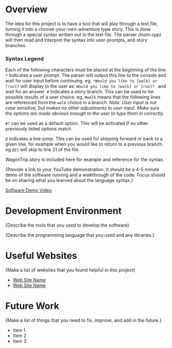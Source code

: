 # Overview

The idea for this project is to have a tool that will play through a text file, turning it into a choose-your-own-adventure type story. This is done through a special syntax written out in the text file. The parser *(main.cpp)* will then read and interpret the syntax into user-prompts, and story branches.

### Syntax Legend
Each of the following characters must be placed at the beginning of the line.
`*` Indicates a user prompt. The parser will output this line to the console and wait for user input before continuing. eg. `*Would you like to [walk] or [run]?` will display to the user as: `Would you like to [walk] or [run]? ` and wait for an answer.
`#` Indicates a story-branch. This can be used to list possible results of a user choice. eg. `#walk` means that the following lines are referenced from the `walk` choice in a branch. 
    *Note: User input is not case sensitive, but makes no other adjustments to user input. Make sure the options are made obvious enough to the user to type them in correctly.*

`#!` can be used as a default option. This will be activated if no other previously listed options match.

`@` indicates a line-jump. This can be used for skipping forward or back to a given line, for example when you would like to return to a previous branch. eg `@21` will skip to line 21 of the file.

WagonTrip.story is included here for example and reference for the syntax.

{Provide a link to your YouTube demonstration.  It should be a 4-5 minute demo of the software running and a walkthrough of the code.  Focus should be on sharing what you learned about the language syntax.}

[Software Demo Video](http://youtube.link.goes.here)

# Development Environment

{Describe the tools that you used to develop the software}

{Describe the programming language that you used and any libraries.}

# Useful Websites

{Make a list of websites that you found helpful in this project}
* [Web Site Name](http://url.link.goes.here)
* [Web Site Name](http://url.link.goes.here)

# Future Work

{Make a list of things that you need to fix, improve, and add in the future.}
* Item 1
* Item 2
* Item 3